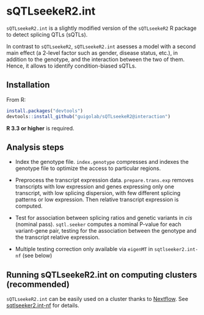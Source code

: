 # sQTLseekeR2.int

`sQTLseekeR2.int` is a slightly modified version of the `sQTLseekeR2` R package to detect splicing QTLs (sQTLs).

In contrast to `sQTLseekeR2`, `sQTLseekeR2.int` asesses a model with a second main effect (a 2-level factor such as gender, disease status, etc.), 
in addition to the genotype, and the interaction between the two of them. Hence, it allows to identify condition-biased sQTLs.

## Installation 

From R:

```r
install.packages("devtools")
devtools::install_github("guigolab/sQTLseekeR2@interaction")
```

**R 3.3 or higher** is required.

## Analysis steps

* Index the genotype file. `index.genotype` compresses and indexes the genotype file to optimize the access to particular regions.

* Preprocess the transcript expression data. `prepare.trans.exp` removes transcripts with low expression and genes expressing only
one transcript, with low splicing dispersion, with few different splicing patterns or low expression.
Then relative transcript expression is computed.

* Test for association between splicing ratios and genetic variants in *cis* (nominal pass). `sqtl.seeker` computes a nominal P-value for
each variant-gene pair, testing for the association between the genotype and the transcript relative expression.

* Multiple testing correction only available via `eigenMT` in `sqtlseeker2.int-nf` (see below)

## Running sQTLseekeR2.int on computing clusters (recommended)

`sQTLseekeR2.int` can be easily used on a cluster thanks to [Nextflow](https://www.nextflow.io). See [sqtlseeker2.int-nf](https://github.com/guigolab/sqtlseeker2.int-nf) for details.

